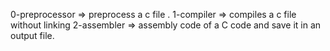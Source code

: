 0-preprocessor => preprocess a c file .
1-compiler => compiles a c file without linking
2-assembler => assembly code of a C code and save it in an output file.
